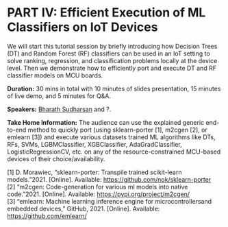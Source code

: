 # PART IV: Efficient Execution of ML Classifiers on IoT Devices

We will start this tutorial session by briefly introducing how Decision Trees (DT) and Random Forest (RF) classifiers can be used in an IoT setting to solve ranking, regression, and classification problems locally at the device level. Then we demonstrate how to efficiently port and execute DT and RF classifier models on MCU boards.

**Duration:** 30 mins in total with 10 minutes of slides presentation, 15 minutes of live demo, and 5 minutes for Q&A.

**Speakers:** [Bharath Sudharsan](https://bharathsudharsan.github.io/profile/) and ?.

**Take Home Information:** The audience can use the explained generic end-to-end method to quickly port (using sklearn-porter [1], m2cgen [2], or emlearn [3]) and execute various datasets trained ML algorithms like DTs, RFs, SVMs, LGBMClassifier, XGBClassifier, AdaGradClassifier, LogisticRegressionCV, etc. on any of the resource-constrained MCU-based devices of their choice/availability.

[1] D.  Morawiec,  “sklearn-porter:  Transpile  trained  scikit-learn  models.”2021. [Online]. Available: https://github.com/nok/sklearn-porter <br/>
[2] “m2cgen:  Code-generation  for  various  ml  models  into  native  code.”2021. [Online]. Available: https://pypi.org/project/m2cgen/ <br/>
[3] “emlearn:  Machine  learning  inference  engine  for  microcontrollersand  embedded  devices,”  GitHub,  2021.  [Online].  Available:  https://github.com/emlearn/ 